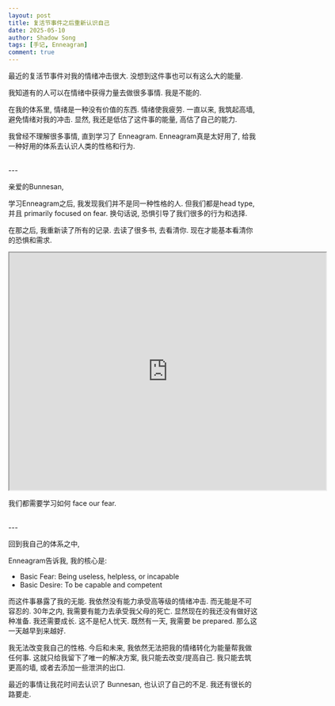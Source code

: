 ```yaml
---
layout: post
title: 复活节事件之后重新认识自己
date: 2025-05-10
author: Shadow Song
tags: [手记, Enneagram]
comment: true
---
```


最近的复活节事件对我的情绪冲击很大. 没想到这件事也可以有这么大的能量. 

我知道有的人可以在情绪中获得力量去做很多事情. 我是不能的. 

在我的体系里, 情绪是一种没有价值的东西. 情绪使我疲劳. 一直以来, 我筑起高墙, 避免情绪对我的冲击.  显然, 我还是低估了这件事的能量, 高估了自己的能力. 

我曾经不理解很多事情, 直到学习了 Enneagram.  Enneagram真是太好用了, 给我一种好用的体系去认识人类的性格和行为. 

<br>
---
<br>


亲爱的Bunnesan, 

学习Enneagram之后, 我发现我们并不是同一种性格的人. 但我们都是head type, 并且 primarily focused on fear. 换句话说, 恐惧引导了我们很多的行为和选择. 

在那之后, 我重新读了所有的记录. 去读了很多书, 去看清你. 现在才能基本看清你的恐惧和需求. 

<iframe src="https://drive.google.com/file/d/1bvVoO00VBfXlyBeXoTGF7idRcWWymOFn/preview" width="640" height="480" allow="autoplay"></iframe>

我们都需要学习如何 face our fear. 


<br>
---
<br>


回到我自己的体系之中, 

Enneagram告诉我, 我的核心是: 

* Basic Fear: Being useless, helpless, or incapable
* Basic Desire: To be capable and competent

而这件事暴露了我的无能.  我依然没有能力承受高等级的情绪冲击.  而无能是不可容忍的. 30年之内, 我需要有能力去承受我父母的死亡. 显然现在的我还没有做好这种准备.  我还需要成长. 这不是杞人忧天. 既然有一天, 我需要 be prepared.  那么这一天越早到来越好. 


我无法改变我自己的性格. 今后和未来, 我依然无法把我的情绪转化为能量帮我做任何事. 这就只给我留下了唯一的解决方案, 我只能去改变/提高自己. 我只能去筑更高的墙, 或者去添加一些泄洪的出口. 

最近的事情让我花时间去认识了 Bunnesan,  也认识了自己的不足. 我还有很长的路要走. 